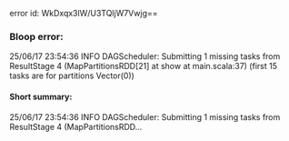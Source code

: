 error id: WkDxqx3lW/U3TQljW7Vwjg==
### Bloop error:

25/06/17 23:54:36 INFO DAGScheduler: Submitting 1 missing tasks from ResultStage 4 (MapPartitionsRDD[21] at show at main.scala:37) (first 15 tasks are for partitions Vector(0))
#### Short summary: 

25/06/17 23:54:36 INFO DAGScheduler: Submitting 1 missing tasks from ResultStage 4 (MapPartitionsRDD...